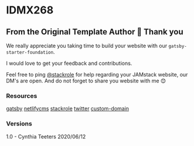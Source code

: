 # IDMX268

## From the Original Template Author 🙏 Thank you

We really appreciate you taking time to build your website with our `gatsby-starter-foundation`.

I would love to get your feedback and contributions.

Feel free to ping [@stackrole](stackrole) for help regarding your JAMstack website, our DM's are open. And do not forget to share you website with me 😊

### Resources

[gatsby](https://gatsbyjs.org)
[netlifycms](https://www.netlifycms.org)
[stackrole](https://stackrole.com)
[twitter](https://twitter.com/stackrole)
[custom-domain](https://stackrole.com/adding-custom-domain-netlify)

### Versions

1.0 - Cynthia Teeters 2020/06/12
